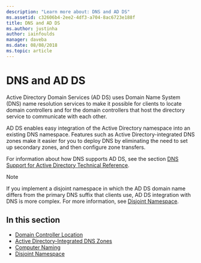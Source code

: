 ```yaml
---
description: "Learn more about: DNS and AD DS"
ms.assetid: c32606b4-2ee2-4df3-a704-8ac6723e188f
title: DNS and AD DS
ms.author: justinha
author: iainfoulds
manager: daveba
ms.date: 08/08/2018
ms.topic: article
---
```


# DNS and AD DS

>

Active Directory Domain Services (AD DS) uses Domain Name System (DNS) name resolution services to make it possible for clients to locate domain controllers and for the domain controllers that host the directory service to communicate with each other.

AD DS enables easy integration of the Active Directory namespace into an existing DNS namespace. Features such as Active Directory-integrated DNS zones make it easier for you to deploy DNS by eliminating the need to set up secondary zones, and then configure zone transfers.

For information about how DNS supports AD DS, see the section [DNS Support for Active Directory Technical Reference](/previous-versions/windows/it-pro/windows-server-2003/cc781627(v=ws.10)).

> [!NOTE]
> If you implement a disjoint namespace in which the AD DS domain name differs from the primary DNS suffix that clients use, AD DS integration with DNS is more complex. For more information, see [Disjoint Namespace](Disjoint-Namespace.md).

## In this section

- [Domain Controller Location](Domain-Controller-Location.md)
- [Active Directory-Integrated DNS Zones](Active-Directory-Integrated-DNS-Zones.md)
- [Computer Naming](Computer-Naming.md)
- [Disjoint Namespace](Disjoint-Namespace.md)
